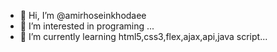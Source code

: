 - 👋 Hi, I’m @amirhoseinkhodaee
- 👀 I’m interested in programing ...
- 🌱 I’m currently learning html5,css3,flex,ajax,api,java script...

<!---
amirhoseinkhodaee/amirhoseinkhodaee is a ✨ special ✨ repository because its `README.md` (this file) appears on your GitHub profile.
You can click the Preview link to take a look at your changes.
--->
